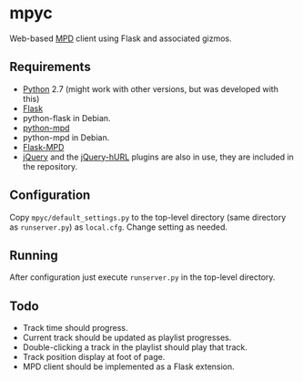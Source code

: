 mpyc
====

Web-based [MPD](http://www.musicpd.org/) client using Flask and associated gizmos.

Requirements
------------

 * [Python](http://python.org/) 2.7 (might work with other versions, but was developed with this)
 * [Flask](http://flask.pocoo.org/)
  * python-flask in Debian.
 * [python-mpd](http://jatreuman.indefero.net/p/python-mpd/)
  * python-mpd in Debian.
 * [Flask-MPD](https://github.com/phyber/flask_mpd)
 * [jQuery](http://jquery.com) and the [jQuery-hURL](https://github.com/makesites/jquery-hurl/) plugins are also in use, they are included in the repository.

Configuration
-------------

Copy `mpyc/default_settings.py` to the top-level directory (same directory
as `runserver.py`) as `local.cfg`. Change setting as needed.

Running
-------

After configuration just execute `runserver.py` in the top-level directory.

Todo
----

 * Track time should progress.
 * Current track should be updated as playlist progresses.
 * Double-clicking a track in the playlist should play that track.
 * Track position display at foot of page.
 * MPD client should be implemented as a Flask extension.
